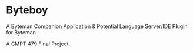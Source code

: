 # Byteboy
A Byteman Companion Application &amp; Potential Language Server/IDE Plugin for Byteman

A CMPT 479 Final Project.

